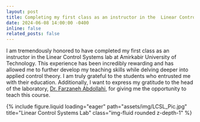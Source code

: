 ```yaml
---
layout: post
title: Completing my first class as an instructor in the  Linear Control Systems Lab
date: 2024-06-08 14:00:00 -0400
inline: false
related_posts: false
---
```


I am tremendously honored to have completed my first class as an instructor in the Linear Control Systems lab at Amirkabir University of Technology. This experience has been incredibly rewarding and has allowed me to further develop my teaching skills while delving deeper into applied control theory.
I am truly grateful to the students who entrusted me with their education. Additionally, I want to express my gratitude to the head of the laboratory, [Dr. Farzaneh Abdollahi](https://aut.ac.ir/cv/2149/FARZANEH%20ABDOLLAHI), for giving me the opportunity to teach this course.

<div class="row">
    <div class="col-sm mt-3 mt-md-0">
        {% include figure.liquid loading="eager" path="assets/img/LCSL_Pic.jpg" title="Linear Control Systems Lab" class="img-fluid rounded z-depth-1" %}
    </div>
</div>
